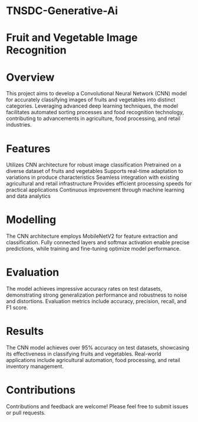 # TNSDC-Generative-Ai
# Fruit and Vegetable Image Recognition
# Overview
This project aims to develop a Convolutional Neural Network (CNN) model for accurately classifying images of fruits and vegetables into distinct categories. Leveraging advanced deep learning techniques, the model facilitates automated sorting processes and food recognition technology, contributing to advancements in agriculture, food processing, and retail industries.

# Features
Utilizes CNN architecture for robust image classification
Pretrained on a diverse dataset of fruits and vegetables
Supports real-time adaptation to variations in produce characteristics
Seamless integration with existing agricultural and retail infrastructure
Provides efficient processing speeds for practical applications
Continuous improvement through machine learning and data analytics
# Modelling
The CNN architecture employs MobileNetV2 for feature extraction and classification. Fully connected layers and softmax activation enable precise predictions, while training and fine-tuning optimize model performance.

# Evaluation
The model achieves impressive accuracy rates on test datasets, demonstrating strong generalization performance and robustness to noise and distortions. Evaluation metrics include accuracy, precision, recall, and F1 score.

# Results
The CNN model achieves over 95% accuracy on test datasets, showcasing its effectiveness in classifying fruits and vegetables. Real-world applications include agricultural automation, food processing, and retail inventory management.

# Contributions
Contributions and feedback are welcome! Please feel free to submit issues or pull requests.

